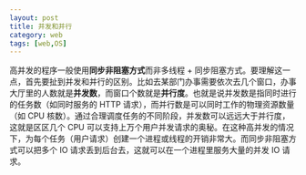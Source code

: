 ```yaml
---
layout: post
title: 并发和并行 
category: web
tags: [web,OS]
---
```

高并发的程序一般使用**同步非阻塞方式**而非多线程 + 同步阻塞方式。要理解这一点，首先要扯到并发和并行的区别。比如去某部门办事需要依次去几个窗口，办事大厅里的人数就是**并发数**，而窗口个数就是**并行度**。也就是说并发数是指同时进行的任务数（如同时服务的 HTTP 请求），而并行数是可以同时工作的物理资源数量（如 CPU 核数）。通过合理调度任务的不同阶段，并发数可以远远大于并行度，这就是区区几个 CPU 可以支持上万个用户并发请求的奥秘。在这种高并发的情况下，为每个任务（用户请求）创建一个进程或线程的开销非常大。而同步非阻塞方式可以把多个 IO 请求丢到后台去，这就可以在一个进程里服务大量的并发 IO 请求。
